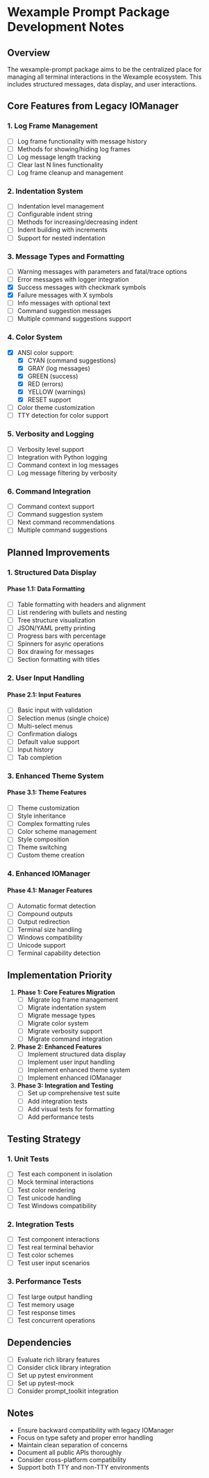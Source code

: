 # Wexample Prompt Package Development Notes

## Overview
The wexample-prompt package aims to be the centralized place for managing all terminal interactions in the Wexample ecosystem. This includes structured messages, data display, and user interactions.

## Core Features from Legacy IOManager

### 1. Log Frame Management
- [ ] Log frame functionality with message history
- [ ] Methods for showing/hiding log frames
- [ ] Log message length tracking
- [ ] Clear last N lines functionality
- [ ] Log frame cleanup and management

### 2. Indentation System
- [ ] Indentation level management
- [ ] Configurable indent string
- [ ] Methods for increasing/decreasing indent
- [ ] Indent building with increments
- [ ] Support for nested indentation

### 3. Message Types and Formatting
- [ ] Warning messages with parameters and fatal/trace options
- [ ] Error messages with logger integration
- [x] Success messages with checkmark symbols
- [x] Failure messages with X symbols
- [ ] Info messages with optional text
- [ ] Command suggestion messages
- [ ] Multiple command suggestions support

### 4. Color System
- [x] ANSI color support:
  - [x] CYAN (command suggestions)
  - [x] GRAY (log messages)
  - [x] GREEN (success)
  - [x] RED (errors)
  - [x] YELLOW (warnings)
  - [x] RESET support
- [ ] Color theme customization
- [ ] TTY detection for color support

### 5. Verbosity and Logging
- [ ] Verbosity level support
- [ ] Integration with Python logging
- [ ] Command context in log messages
- [ ] Log message filtering by verbosity

### 6. Command Integration
- [ ] Command context support
- [ ] Command suggestion system
- [ ] Next command recommendations
- [ ] Multiple command suggestions

## Planned Improvements

### 1. Structured Data Display

#### Phase 1.1: Data Formatting
- [ ] Table formatting with headers and alignment
- [ ] List rendering with bullets and nesting
- [ ] Tree structure visualization
- [ ] JSON/YAML pretty printing
- [ ] Progress bars with percentage
- [ ] Spinners for async operations
- [ ] Box drawing for messages
- [ ] Section formatting with titles

### 2. User Input Handling

#### Phase 2.1: Input Features
- [ ] Basic input with validation
- [ ] Selection menus (single choice)
- [ ] Multi-select menus
- [ ] Confirmation dialogs
- [ ] Default value support
- [ ] Input history
- [ ] Tab completion

### 3. Enhanced Theme System

#### Phase 3.1: Theme Features
- [ ] Theme customization
- [ ] Style inheritance
- [ ] Complex formatting rules
- [ ] Color scheme management
- [ ] Style composition
- [ ] Theme switching
- [ ] Custom theme creation

### 4. Enhanced IOManager

#### Phase 4.1: Manager Features
- [ ] Automatic format detection
- [ ] Compound outputs
- [ ] Output redirection
- [ ] Terminal size handling
- [ ] Windows compatibility
- [ ] Unicode support
- [ ] Terminal capability detection

## Implementation Priority

1. **Phase 1: Core Features Migration**
   - [ ] Migrate log frame management
   - [ ] Migrate indentation system
   - [ ] Migrate message types
   - [ ] Migrate color system
   - [ ] Migrate verbosity support
   - [ ] Migrate command integration

2. **Phase 2: Enhanced Features**
   - [ ] Implement structured data display
   - [ ] Implement user input handling
   - [ ] Implement enhanced theme system
   - [ ] Implement enhanced IOManager

3. **Phase 3: Integration and Testing**
   - [ ] Set up comprehensive test suite
   - [ ] Add integration tests
   - [ ] Add visual tests for formatting
   - [ ] Add performance tests

## Testing Strategy

### 1. Unit Tests
- [ ] Test each component in isolation
- [ ] Mock terminal interactions
- [ ] Test color rendering
- [ ] Test unicode handling
- [ ] Test Windows compatibility

### 2. Integration Tests
- [ ] Test component interactions
- [ ] Test real terminal behavior
- [ ] Test color schemes
- [ ] Test user input scenarios

### 3. Performance Tests
- [ ] Test large output handling
- [ ] Test memory usage
- [ ] Test response times
- [ ] Test concurrent operations

## Dependencies
- [ ] Evaluate rich library features
- [ ] Consider click library integration
- [ ] Set up pytest environment
- [ ] Set up pytest-mock
- [ ] Consider prompt_toolkit integration

## Notes
- Ensure backward compatibility with legacy IOManager
- Focus on type safety and proper error handling
- Maintain clean separation of concerns
- Document all public APIs thoroughly
- Consider cross-platform compatibility
- Support both TTY and non-TTY environments